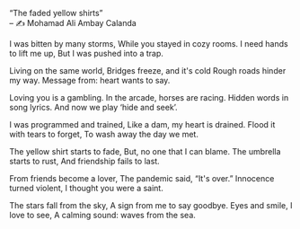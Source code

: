 “The faded yellow shirts” <br>
– ✍ Mohamad Ali Ambay Calanda <br>

I was bitten by many storms,
While you stayed in cozy rooms.
I need hands to lift me up,
But I was pushed into a trap.

Living on the same world,
Bridges freeze, and it's cold
Rough roads hinder my way.
Message from: heart wants to say.

Loving you is a gambling.
In the arcade, horses are racing.
Hidden words in song lyrics.
And now we play ‘hide and seek’.

I was programmed and trained,
Like a dam, my heart is drained.
Flood it with tears to forget,
To wash away the day we met.

The yellow shirt starts to fade,
But, no one that I can blame.
The umbrella starts to rust,
And friendship fails to last.

From friends become a lover,
The pandemic said, “It's over.”
Innocence turned violent,
I thought you were a saint.

The stars fall from the sky,
A sign from me to say goodbye.
Eyes and smile, I love to see,
A calming sound: waves from the sea.
